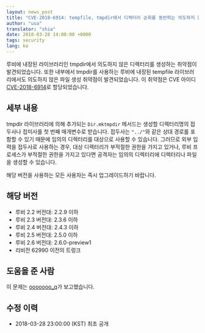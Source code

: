 ```yaml
---
layout: news_post
title: "CVE-2018-6914: tempfile, tmpdir에서 디렉터리 순회를 동반하는 의도하지 않은 파일, 또는 디렉터리 생성 취약점"
author: "usa"
translator: "shia"
date: 2018-03-28 14:00:00 +0000
tags: security
lang: ko
---
```


루비에 내장된 라이브러리인 tmpdir에서 의도하지 않은 디렉터리를 생성하는 취약점이 발견되었습니다.
또한 내부에서 tmpdir를 사용하는 루비에 내장된 tempfile 라이브러리에서도 의도하지 않은 파일 생성 취약점이 발견되었습니다.
이 취약점은 CVE 아이디 [CVE-2018-6914](http://cve.mitre.org/cgi-bin/cvename.cgi?name=CVE-2018-6914)로 할당되었습니다.

## 세부 내용

tmpdir 라이브러리에 의해 추가되는 `Dir.mktmpdir` 메서드는 생성할 디렉터리명의 접두사나 접미사를 첫 번째 매개변수로 받습니다.
접두사는 `"../"`와 같은 상대 경로를 포함할 수 있기 때문에 임의의 디렉터리를 대상으로 사용할 수 있습니다.
그러므로 외부 입력을 접두사로 사용하는 경우, 대상 디렉터리가 부적절한 권한을 가지고 있거나, 루비 프로세스가 부적절한 권한을 가지고 있다면 공격자는 임의의 디렉터리에 디렉터리나 파일을 생성할 수 있습니다.

해당 버전을 사용하는 모든 사용자는 즉시 업그레이드하기 바랍니다.

## 해당 버전

* 루비 2.2 버전대: 2.2.9 이하
* 루비 2.3 버전대: 2.3.6 이하
* 루비 2.4 버전대: 2.4.3 이하
* 루비 2.5 버전대: 2.5.0 이하
* 루비 2.6 버전대: 2.6.0-preview1
* 리비전 62990 이전의 트렁크

## 도움을 준 사람

이 문제는 [ooooooo_q](https://hackerone.com/ooooooo_q)가 보고했습니다.

## 수정 이력

* 2018-03-28 23:00:00 (KST) 최초 공개
